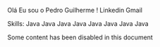 Olá Eu sou o Pedro Guilherme !
Linkedin Gmail

Skills:
Java Java Java Java Java Java Java Java

Some content has been disabled in this document

